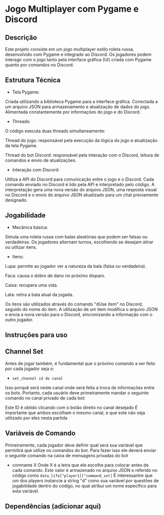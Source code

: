 # Jogo Multiplayer com Pygame e Discord

## Descrição

Este projeto consiste em um jogo multiplayer estilo roleta russa, desenvolvido com Pygame e integrado ao Discord. Os jogadores podem interagir com o jogo tanto pela interface gráfica (UI) criada com Pygame quanto por comandos no Discord.

## Estrutura Técnica

- Tela Pygame:

Criada utilizando a biblioteca Pygame para a interface gráfica.
Conectada a um arquivo JSON para armazenamento e atualização de dados do jogo.
Alimentada constantemente por informações do jogo e do Discord.
- Threads:

O código executa duas threads simultaneamente:


Thread do jogo: responsável pela execução da lógica do jogo e atualização da tela Pygame.

Thread do bot Discord: responsável pela interação com o Discord, leitura de comandos e envio de atualizações.


- Interação com Discord:

Utiliza a API do Discord para comunicação entre o jogo e o Discord.
Cada comando enviado no Discord é lido pela API e interpretado pelo código.
A interpretação gera uma nova versão do arquivo JSON, uma resposta visual no Discord e o envio do arquivo JSON atualizado para um chat previamente designado.
## Jogabilidade

- Mecânica básica:

Simula uma roleta russa com balas aleatórias que podem ser falsas ou verdadeiras.
Os jogadores alternam turnos, escolhendo se desejam atirar ou utilizar itens.
- Itens:

Lupa: permite ao jogador ver a natureza da bala (falsa ou verdadeira).

Faca: causa o dobro de dano no próximo disparo.

Caixa: recupera uma vida.

Lata: retira a bala atual da jogada.


Os itens são utilizados através do comando "dUse item" no Discord, seguido do nome do item.
A utilização de um item modifica o arquivo JSON e envia a nova versão para o Discord, sincronizando a informação com o outro jogador.
## Instruções para uso

## Channel Set

Antes de jogar também, é fundamental que o próximo comando a ser feito por cada jogador seja o: 
- `set_channel id do canal`

Isso porquê será neste canal onde será feita a troca de informações entre os bots. Portanto, cada usuário deve primeiramente mandar o seguinte comando no canal privado de cada bot:

Este ID é obtido clicando com o botão direito no canal desejado
É importante que ambos escolham o mesmo canal, e que este não seja utilizado por eles nesta partida

## Variáveis de Comando 

Primeiramente, cada jogador deve definir qual será sua variável que permitirá que utilize os comandos do bot. Para fazer isso ele deverá enviar o seguinte comando na caixa de mensagens privadas do bot 

- comname X
Onde X é a letra que ele escolhe para colocar antes de cada comando. Este valor é armazenado no arquivo JSON e referido no código como
```data_life["player1]["command_set]```
É interessantre que um dos players instancie a string "d" como sua variável por questões de jogabilidade dentro do código, no qual atribui um nome específico para esta variável.

 

## Dependências (adicionar aqui)
